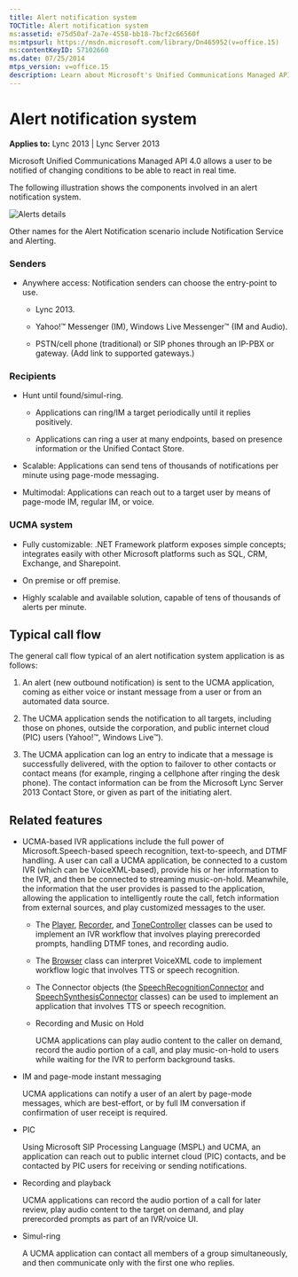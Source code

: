 ```yaml
---
title: Alert notification system
TOCTitle: Alert notification system
ms:assetid: e75d50af-2a7e-4558-bb18-7bcf2c66560f
ms:mtpsurl: https://msdn.microsoft.com/library/Dn465952(v=office.15)
ms:contentKeyID: 57102660
ms.date: 07/25/2014
mtps_version: v=office.15
description: Learn about Microsoft's Unified Communications Managed API 4.0 for real-time alert notifications. Customizable, scalable, and supports multiple platforms.
---
```


# Alert notification system


**Applies to:** Lync 2013 | Lync Server 2013

 

Microsoft Unified Communications Managed API 4.0 allows a user to be notified of changing conditions to be able to react in real time.

The following illustration shows the components involved in an alert notification system.

![Alerts details](images/Dn465952.UCMA-Alerts2(Office.15).jpg "Alerts details")

Other names for the Alert Notification scenario include Notification Service and Alerting.


### Senders

  - Anywhere access: Notification senders can choose the entry-point to use.
    
      - Lync 2013.
    
      - Yahoo\!™ Messenger (IM), Windows Live Messenger™ (IM and Audio).
    
      - PSTN/cell phone (traditional) or SIP phones through an IP-PBX or gateway. (Add link to supported gateways.)

### Recipients

  - Hunt until found/simul-ring.
    
      - Applications can ring/IM a target periodically until it replies positively.
    
      - Applications can ring a user at many endpoints, based on presence information or the Unified Contact Store.

  - Scalable: Applications can send tens of thousands of notifications per minute using page-mode messaging.

  - Multimodal: Applications can reach out to a target user by means of page-mode IM, regular IM, or voice.

### UCMA system

  - Fully customizable: .NET Framework platform exposes simple concepts; integrates easily with other Microsoft platforms such as SQL, CRM, Exchange, and Sharepoint.

  - On premise or off premise.

  - Highly scalable and available solution, capable of tens of thousands of alerts per minute.

## Typical call flow

The general call flow typical of an alert notification system application is as follows:

1.  An alert (new outbound notification) is sent to the UCMA application, coming as either voice or instant message from a user or from an automated data source.

2.  The UCMA application sends the notification to all targets, including those on phones, outside the corporation, and public internet cloud (PIC) users (Yahoo\!™, Windows Live™).

3.  The UCMA application can log an entry to indicate that a message is successfully delivered, with the option to failover to other contacts or contact means (for example, ringing a cellphone after ringing the desk phone). The contact information can be from the Microsoft Lync Server 2013 Contact Store, or given as part of the initiating alert.

## Related features

  - UCMA-based IVR applications include the full power of Microsoft.Speech-based speech recognition, text-to-speech, and DTMF handling. A user can call a UCMA application, be connected to a custom IVR (which can be VoiceXML-based), provide his or her information to the IVR, and then be connected to streaming music-on-hold. Meanwhile, the information that the user provides is passed to the application, allowing the application to intelligently route the call, fetch information from external sources, and play customized messages to the user.
    
      - The [Player](https://msdn.microsoft.com/library/hh349780\(v=office.15\)), [Recorder](https://msdn.microsoft.com/library/hh381624\(v=office.15\)), and [ToneController](https://msdn.microsoft.com/library/hh349643\(v=office.15\)) classes can be used to implement an IVR workflow that involves playing prerecorded prompts, handling DTMF tones, and recording audio.
    
      - The [Browser](https://msdn.microsoft.com/library/gg452712\(v=office.15\)) class can interpret VoiceXML code to implement workflow logic that involves TTS or speech recognition.
    
      - The Connector objects (the [SpeechRecognitionConnector](https://msdn.microsoft.com/library/hh383253\(v=office.15\)) and [SpeechSynthesisConnector](https://msdn.microsoft.com/library/hh349773\(v=office.15\)) classes) can be used to implement an application that involves TTS or speech recognition.
    
      - Recording and Music on Hold
        
        UCMA applications can play audio content to the caller on demand, record the audio portion of a call, and play music-on-hold to users while waiting for the IVR to perform background tasks.

  - IM and page-mode instant messaging
    
    UCMA applications can notify a user of an alert by page-mode messages, which are best-effort, or by full IM conversation if confirmation of user receipt is required.

  - PIC
    
    Using Microsoft SIP Processing Language (MSPL) and UCMA, an application can reach out to public internet cloud (PIC) contacts, and be contacted by PIC users for receiving or sending notifications.

  - Recording and playback
    
    UCMA applications can record the audio portion of a call for later review, play audio content to the target on demand, and play prerecorded prompts as part of an IVR/voice UI.

  - Simul-ring
    
    A UCMA application can contact all members of a group simultaneously, and then communicate only with the first one who replies.

